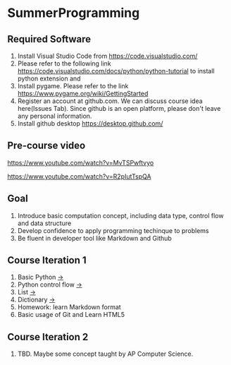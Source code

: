 # SummerProgramming

## Required Software 
1. Install Visual Studio Code from https://code.visualstudio.com/
1. Please refer to the following link https://code.visualstudio.com/docs/python/python-tutorial to install python extension and 
1. Install pygame. Please refer to the link https://www.pygame.org/wiki/GettingStarted
1. Register an account at github.com. We can discuss course idea here(Issues Tab). Since github is an open platform, please don't leave any personal information.
1. Install github desktop https://desktop.github.com/

## Pre-course video

https://www.youtube.com/watch?v=MvTSPwftvyo

https://www.youtube.com/watch?v=R2pIutTspQA

## Goal 
1. Introduce basic computation concept, including data type, control flow and data structure
2. Develop confidence to apply programming techinque to problems
3. Be fluent in developer tool like Markdown and Github

## Course Iteration 1
1. Basic Python [&#8594;](Python.md)
2. Python control flow [&#8594;](Controlflow.md)
3. List [&#8594;](List.md)
4. Dictionary [&#8594;](Dictionary.md)
6. Homework: learn Markdown format
7. Basic usage of Git and Learn HTML5

## Course Iteration 2
1. TBD. Maybe some concept taught by AP Computer Science. 
